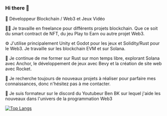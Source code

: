 ### Hi there 👋

👋 Développeur Blockchain / Web3 et Jeux Vidéo

👨‍💻 Je travaille en freelance pour différents projets blockchain. Que ce soit du smart contract de NFT, du jeu Play to Earn ou autre projet Web3. 

⚙️ J'utilise principalement Unity et Godot pour les jeux et Solidity/Rust pour le Web3. Je travaille sur les blockchain EVM et sur Solana.

🦀 Je continue de me former sur Rust sur mon temps libre, explorant Solana avec Anchor, le développement de jeux avec Bevy et la création de site web avec Rocket.

🌱 Je recherche toujours de nouveaux projets à réaliser pour parfaire mes connaissances, donc n'hésitez pas à me contacter.

🐣 Je suis formateur sur le discord du Youtubeur Ben BK sur lequel j'aide les nouveaux dans l'univers de la programmation Web3

[![Top Langs](https://github-readme-stats.vercel.app/api/top-langs/?username=isharifluttershy&layout=compact)](https://github.com/anuraghazra/github-readme-stats)

<!--
**IshariFluttershy/IshariFluttershy** is a ✨ _special_ ✨ repository because its `README.md` (this file) appears on your GitHub profile.

Here are some ideas to get you started:

- 🔭 I’m currently working on ...
- 🌱 I’m currently learning ...
- 👯 I’m looking to collaborate on ...
- 🤔 I’m looking for help with ...
- 💬 Ask me about ...
- 📫 How to reach me: ...
- 😄 Pronouns: ...
- ⚡ Fun fact: ...
--> 
